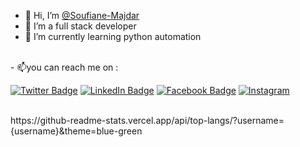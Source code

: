 - 👋 Hi, I’m <a href="https://github.com/Soufiane-Majdar">@Soufiane-Majdar</a>
- 👀 I’m a full stack developer
- 🌱 I’m currently learning python automation
<br>
- 📫you can reach me on  :


[![Twitter Badge](https://img.shields.io/badge/Twitter-Profile-informational?style=flat&logo=twitter&logoColor=white&color=1CA2F1)](https://twitter.com/MajdarSoufiane)
[![LinkedIn Badge](https://img.shields.io/badge/LinkedIn-Profile-informational?style=flat&logo=linkedin&logoColor=white&color=0D76A8)](https://www.linkedin.com/in/soufiane-majdar-47613719a/)
[![Facebook Badge](https://img.shields.io/badge/Facebook-1877F2?style=flat&logo=facebook&logoColor=white)](https://www.facebook.com/soufiane.dmj/)
[![Instagram](https://img.shields.io/badge/Instagram-E4405F?style=flat&logo=instagram&logoColor=white)](https://www.instagram.com/soufianedmj/)


<!---
Soufiane-Majdar/Soufiane-Majdar is a ✨ special ✨ repository because its `README.md` (this file) appears on your GitHub profile.
You can click the Preview link to take a look at your changes.
--->
<br>
https://github-readme-stats.vercel.app/api/top-langs/?username={username}&theme=blue-green
